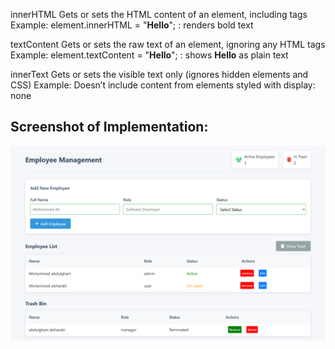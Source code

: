 innerHTML
Gets or sets the HTML content of an element, including tags
Example: element.innerHTML = "<b>Hello</b>"; : renders bold text

textContent
Gets or sets the raw text of an element, ignoring any HTML tags
Example: element.textContent = "<b>Hello</b>"; : shows <b>Hello</b> as plain text

innerText
Gets or sets the visible text only (ignores hidden elements and CSS)
Example: Doesn’t include content from elements styled with display: none


## Screenshot of Implementation:
![App Screenshot](./images/screenshot.png)
